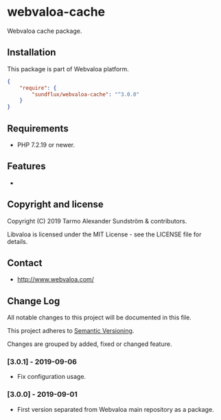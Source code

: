 webvaloa-cache
========

Webvaloa cache package.

## Installation

This package is part of Webvaloa platform.

```json
{
    "require": {
        "sundflux/webvaloa-cache": "^3.0.0"
    }
}
```

## Requirements

- PHP 7.2.19 or newer.

## Features

- 

## Copyright and license

Copyright (C) 2019 Tarmo Alexander Sundström & contributors.

Libvaloa is licensed under the MIT License - see the LICENSE file for details.

## Contact

- http://www.webvaloa.com/

## Change Log
All notable changes to this project will be documented in this file.

This project adheres to [Semantic Versioning](http://semver.org/).

Changes are grouped by added, fixed or changed feature.

### [3.0.1] - 2019-09-06
- Fix configuration usage.

### [3.0.0] - 2019-09-01
- First version separated from Webvaloa main repository as a package. 

